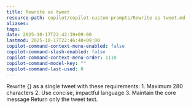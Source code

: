 ```yaml
---
title: Rewrite as tweet
resource-path: copilot/copilot-custom-prompts/Rewrite as tweet.md
aliases:
tags:
date: 2025-10-17T22:42:39+09:00
lastmod: 2025-10-17T22:46:40+09:00
copilot-command-context-menu-enabled: false
copilot-command-slash-enabled: false
copilot-command-context-menu-order: 1110
copilot-command-model-key: ""
copilot-command-last-used: 0
---
```

Rewrite {} as a single tweet with these requirements:
    1. Maximum 280 characters
    2. Use concise, impactful language
    3. Maintain the core message
    Return only the tweet text.

